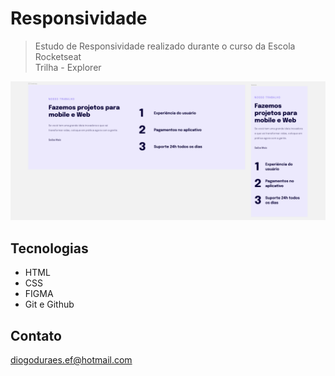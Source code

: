# Responsividade

> Estudo de Responsividade realizado durante o curso da Escola Rocketseat <br>
> Trilha - Explorer

![preview](./images/picforREADME.png)


## Tecnologias

- HTML
- CSS
- FIGMA
- Git e Github

## Contato

diogoduraes.ef@hotmail.com
